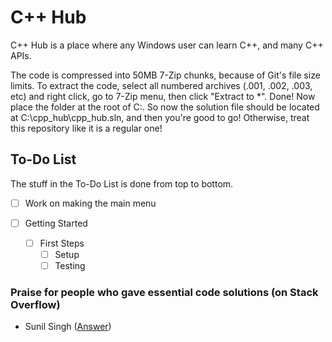 # C++ Hub
C++ Hub is a place where any Windows user can learn C++, and many C++ APIs.

The code is compressed into 50MB 7-Zip chunks, because of Git's file size limits. To extract the code, select all numbered archives (.001, .002, .003, etc) and right click, go to 7-Zip menu, then click "Extract to *\". Done! Now place the folder at the root of C:\. So now the solution file should be located at C:\cpp_hub\cpp_hub.sln, and then you're good to go!
Otherwise, treat this repository like it is a regular one!

## To-Do List
The stuff in the To-Do List is done from top to bottom.

* [ ] Work on making the main menu

* [ ] Getting Started
    * [ ] First Steps
        * [ ] Setup
        * [ ] Testing

### Praise for people who gave essential code solutions (on Stack Overflow)
* Sunil Singh ([Answer][1])

[1]: https://stackoverflow.com/a/35173003
